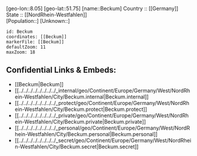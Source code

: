 ﻿---
location: [51.75,8.05] 
mapzoom: [7,12] 
mapmarker: city 
type: City
tags:
- geo/City


SpocWebEntityId: 29063
isDeleted: false
confidential: public

---
[geo-lon::8.05] 
[geo-lat::51.75] 
[name::Beckum] 
Country :: [[Germany]]  
State :: [[NordRhein-Westfahlen]]  
[Population::] 
[Unknown::] 


```leaflet
id: Beckum
coordinates: [[Beckum]] 
markerFile: [[Beckum]] 
defaultZoom: 11 
maxZoom: 18
```


## Confidential Links & Embeds: 
- [[Beckum|Beckum]]  
- [[../../../../../../../../_internal/geo/Continent/Europe/Germany/West/NordRhein-Westfahlen/City/Beckum.internal|Beckum.internal]] 
- [[../../../../../../../../_protect/geo/Continent/Europe/Germany/West/NordRhein-Westfahlen/City/Beckum.protect|Beckum.protect]] 
- [[../../../../../../../../_private/geo/Continent/Europe/Germany/West/NordRhein-Westfahlen/City/Beckum.private|Beckum.private]] 
- [[../../../../../../../../_personal/geo/Continent/Europe/Germany/West/NordRhein-Westfahlen/City/Beckum.personal|Beckum.personal]] 
- [[../../../../../../../../_secret/geo/Continent/Europe/Germany/West/NordRhein-Westfahlen/City/Beckum.secret|Beckum.secret]] 
